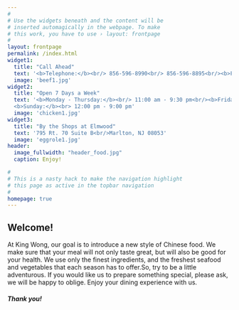 ```yaml
---
#
# Use the widgets beneath and the content will be
# inserted automagically in the webpage. To make
# this work, you have to use › layout: frontpage
#
layout: frontpage
permalink: /index.html
widget1:
  title: "Call Ahead"
  text: '<b>Telephone:</b><br/> 856-596-8990<br/> 856-596-8895<br/><b>Fax:</b><br/> 856-596-8944'
  image: 'beef1.jpg'
widget2:
  title: "Open 7 Days a Week"
  text: '<b>Monday - Thursday:</b><br/> 11:00 am - 9:30 pm<br/><b>Friday & Saturday:</b><br> 11:00 am - 10:30 pm<br/>
  <b>Sunday:</b><br> 12:00 pm - 9:00 pm'
  image: 'chicken1.jpg'
widget3:
  title: "By the Shops at Elmwood"
  text: '795 Rt. 70 Suite B<br/>Marlton, NJ 08053'
  image: 'eggrole1.jpg'
header:
  image_fullwidth: "header_food.jpg"
  caption: Enjoy!

#
# This is a nasty hack to make the navigation highlight
# this page as active in the topbar navigation
#
homepage: true
---
```

<div>
  <h2>Welcome!</h2>
  <p> At King Wong, our goal is to introduce a new style of Chinese food. We make sure that your meal will not only taste great, but will also be good for your health. We use only the finest ingredients, and the freshest seafood and vegetables that each season has to offer.So, try to be a little adventurous. If you would like us to prepare something special, please ask, we will be happy to oblige. Enjoy your dining experience with us.</p>
  <h5>Thank you!</h5>
</div>
